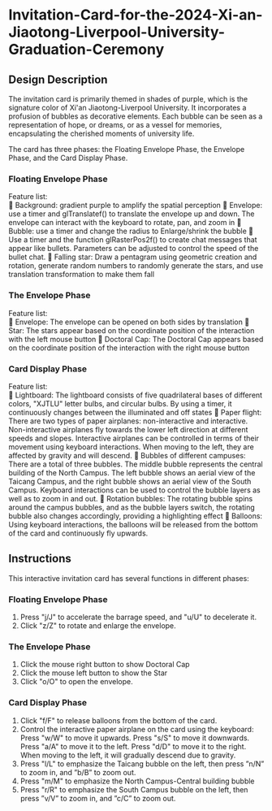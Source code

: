 # Invitation-Card-for-the-2024-Xi-an-Jiaotong-Liverpool-University-Graduation-Ceremony

## Design Description
The invitation card is primarily themed in shades of purple, which is the 
signature color of Xi'an Jiaotong-Liverpool University. It incorporates a 
profusion of bubbles as decorative elements. Each bubble can be seen as a 
representation of hope, or dreams, or as a vessel for memories, encapsulating 
the cherished moments of university life. 

The card has three phases: the Floating Envelope Phase, the Envelope Phase, 
and the Card Display Phase. 

### Floating Envelope Phase 
Feature list:  
 Background: gradient purple to amplify the spatial perception 
 Envelope: use a timer and glTranslatef() to translate the envelope up 
and down. The envelope can interact with the keyboard to rotate, pan, 
and zoom in 
 Bubble: use a timer and change the radius to Enlarge/shrink the bubble 
 Use a timer and the function glRasterPos2f() to create chat messages 
that appear like bullets. Parameters can be adjusted to control the 
speed of the bullet chat. 
 Falling star: Draw a pentagram using geometric creation and rotation, 
generate random numbers to randomly generate the stars, and use 
translation transformation to make them fall
### The Envelope Phase
Feature list:  
 Envelope: The envelope can be opened on both sides by translation 
 Star: The stars appear based on the coordinate position of the 
interaction with the left mouse button 
 Doctoral Cap: The Doctoral Cap appears based on the coordinate 
position of the interaction with the right mouse button 
### Card Display Phase
Feature list:  
 Lightboard: The lightboard consists of five quadrilateral bases of 
different colors, "XJTLU" letter bulbs, and circular bulbs. By using a 
timer, it continuously changes between the illuminated and off states 
 Paper flight: There are two types of paper airplanes: non-interactive 
and interactive. Non-interactive airplanes fly towards the lower left 
direction at different speeds and slopes. Interactive airplanes can be 
controlled in terms of their movement using keyboard interactions. 
When moving to the left, they are affected by gravity and will descend. 
 Bubbles of different campuses: There are a total of three bubbles. The 
middle bubble represents the central building of the North Campus. 
The left bubble shows an aerial view of the Taicang Campus, and the 
right bubble shows an aerial view of the South Campus. Keyboard 
interactions can be used to control the bubble layers as well as to zoom 
in and out. 
 Rotation bubbles: The rotating bubble spins around the campus 
bubbles, and as the bubble layers switch, the rotating bubble also 
changes accordingly, providing a highlighting effect 
 Balloons: Using keyboard interactions, the balloons will be released 
from the bottom of the card and continuously fly upwards.

## Instructions 
This interactive invitation card has several functions in different phases:
### Floating Envelope Phase 
1. Press "j/J" to accelerate the barrage speed, and "u/U" to decelerate it. 
2. Click "z/Z" to rotate and enlarge the envelope. 

### The Envelope Phase
1. Click the mouse right button to show Doctoral Cap 
2. Click the mouse left button to show the Star 
3. Click "o/O" to open the envelope.

### Card Display Phase
1. Click "f/F" to release balloons from the bottom of the card. 
2.  Control the interactive paper airplane on the card using the keyboard: 
Press "w/W" to move it upwards. 
Press "s/S" to move it downwards. 
Press "a/A" to move it to the left. 
Press "d/D" to move it to the right. 
When moving to the left, it will gradually descend due to gravity. 
3. Press "l/L" to emphasize the Taicang bubble on the left, then press ”n/N” to 
zoom in, and ”b/B” to zoom out. 
4. Press "m/M" to emphasize the North Campus-Central building bubble  
5. Press "r/R" to emphasize the South Campus bubble on the left, then 
press ”v/V” to zoom in, and ”c/C” to zoom out.
